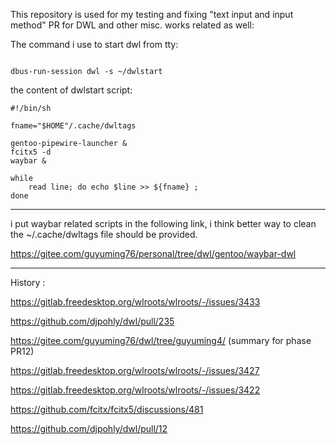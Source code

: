 This repository is used for my testing and fixing "text input and input method" PR for DWL and other misc. works related as well:



The command i use to start dwl from tty:

```

dbus-run-session dwl -s ~/dwlstart
```


the content of dwlstart script:

```
#!/bin/sh

fname="$HOME"/.cache/dwltags

gentoo-pipewire-launcher &
fcitx5 -d
waybar &

while
	read line; do echo $line >> ${fname} ;
done
```


-------------------------------------------------------------------------------------------

i put waybar related scripts in the following link, i think better way to clean the ~/.cache/dwltags file should be provided.

https://gitee.com/guyuming76/personal/tree/dwl/gentoo/waybar-dwl

-------------------------------------------------------------------------------------------



History :

https://gitlab.freedesktop.org/wlroots/wlroots/-/issues/3433

https://github.com/djpohly/dwl/pull/235



https://gitee.com/guyuming76/dwl/tree/guyuming4/   (summary for phase PR12)

https://gitlab.freedesktop.org/wlroots/wlroots/-/issues/3427

https://gitlab.freedesktop.org/wlroots/wlroots/-/issues/3422

https://github.com/fcitx/fcitx5/discussions/481

https://github.com/djpohly/dwl/pull/12
